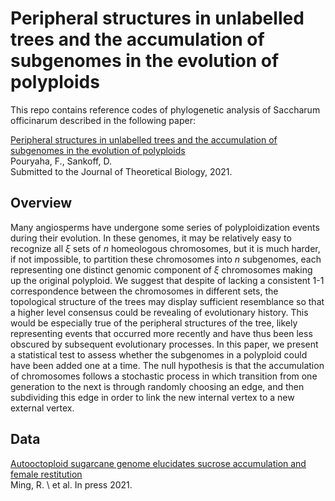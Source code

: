 # Peripheral structures in unlabelled trees and the accumulation of subgenomes in the evolution of polyploids
This repo contains reference codes of phylogenetic analysis of Saccharum officinarum described in the following paper:

[Peripheral structures in unlabelled trees and the accumulation of subgenomes in the evolution of polyploids]()\
Pouryaha, F.\, Sankoff, D.\
Submitted to the Journal of Theoretical Biology, 2021. 
## Overview
Many angiosperms have undergone some series of polyploidization events during their evolution. In these genomes, it may be relatively easy to recognize all $\xi$ sets of *n* homeologous chromosomes, but it is much harder, if not impossible, to partition these chromosomes into *n* subgenomes, each representing one distinct genomic component of $\xi$ chromosomes making up the original polyploid.
We suggest that despite of lacking a consistent 1-1 correspondence between the chromosomes in different sets, the topological structure of the trees may display sufficient resemblance so that a higher level consensus could be revealing of evolutionary history. This would be especially true of the peripheral structures of the tree, likely representing events that occurred more recently and have thus been less obscured by subsequent evolutionary processes.
In this paper, we present a statistical test to assess whether the subgenomes in a polyploid could have been added one at a time. The null hypothesis is that the accumulation of chromosomes follows a stochastic process in which transition from one generation to the next is through randomly choosing an edge, and then subdividing this edge in order to link the new internal vertex to a new external vertex.

## Data	
[Autooctoploid sugarcane genome elucidates sucrose accumulation and female restitution]()\
Ming, R. \ et al. In press 2021.
